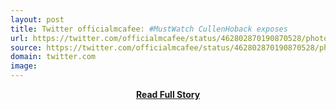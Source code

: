 ```yaml
---
layout: post
title: Twitter officialmcafee: #MustWatch CullenHoback exposes 
url: https://twitter.com/officialmcafee/status/462802870190870528/photo/1
source: https://twitter.com/officialmcafee/status/462802870190870528/photo/1
domain: twitter.com
image: 
---
```


<p></p>
<center><p><a href="https://twitter.com/officialmcafee/status/462802870190870528/photo/1" style='padding:25px; font-sze:18px; font-weight: bold;'>Read Full Story</a></p></center>
